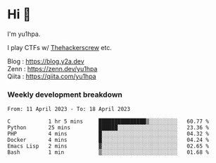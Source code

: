 # Hi 👋

I'm yu1hpa.

I play CTFs w/ [Thehackerscrew](https://www.thehackerscrew.team/) etc.

Blog : https://blog.y2a.dev  
Zenn : https://zenn.dev/yu1hpa  
Qiita : https://qiita.com/yu1hpa  

### Weekly development breakdown

<!--START_SECTION:waka-->

```text
From: 11 April 2023 - To: 18 April 2023

C            1 hr 5 mins     ███████████████▒░░░░░░░░░   60.77 %
Python       25 mins         ██████░░░░░░░░░░░░░░░░░░░   23.36 %
PHP          4 mins          █░░░░░░░░░░░░░░░░░░░░░░░░   04.32 %
Docker       4 mins          █░░░░░░░░░░░░░░░░░░░░░░░░   04.24 %
Emacs Lisp   2 mins          ▓░░░░░░░░░░░░░░░░░░░░░░░░   02.65 %
Bash         1 min           ▒░░░░░░░░░░░░░░░░░░░░░░░░   01.68 %
```

<!--END_SECTION:waka-->

